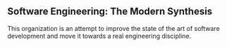 ## Software Engineering: The Modern Synthesis

This organization is an attempt to improve the state of the art of software development and move it towards a real engineering discipline.
